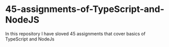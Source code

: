 # 45-assignments-of-TypeScript-and-NodeJS
In this repository I have sloved 45 assignments that cover basics of TypeScript and NodeJs
